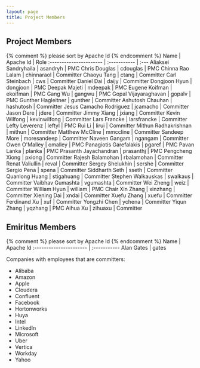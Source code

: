 ```yaml
---
layout: page
title: Project Members
---
```


## Project Members

{% comment %}
please sort by Apache Id
{% endcomment %}
Name                    | Apache Id    | Role
:---------------------- | :----------- | :---
Aliaksei Sandryhaila    | asandryh     | PMC
Chris Douglas           | cdouglas     | PMC
Chinna Rao Lalam        | chinnaraol   | Committer
Chaoyu Tang             | ctang        | Committer
Carl Steinbach          | cws          | Committer
Daniel Dai              | daijy        | Committer
Dongjoon Hyun           | dongjoon     | PMC
Deepak Majeti           | mdeepak      | PMC
Eugene Koifman          | ekoifman     | PMC
Gang Wu                 | gangwu       | PMC
Gopal Vijayaraghavan    | gopalv       | PMC
Gunther Hagleitner      | gunther      | Committer
Ashutosh Chauhan        | hashutosh    | Committer
Jesus Camacho Rodriguez | jcamacho     | Committer
Jason Dere              | jdere        | Committer
Jimmy Xiang             | jxiang       | Committer
Kevin Wilfong           | kevinwilfong | Committer
Lars Francke            | larsfrancke  | Committer
Lefty Leverenz          | leftyl       | PMC
Rui Li                  | lirui        | Committer
Mithun Radhakrishnan    | mithun       | Committer
Matthew McCline         | mmccline     | Committer
Sandeep More            | moresandeep  | Committer
Naveen Gangam           | ngangam      | Committer
Owen O'Malley           | omalley      | PMC
Panagiotis Garefalakis  | pgaref       | PMC
Pavan Lanka             | planka       | PMC
Prasanth Jayachandran   | prasanthj    | PMC
Pengcheng Xiong         | pxiong       | Committer
Rajesh Balamohan        | rbalamohan   | Committer
Renat Valiullin         | reval        | Committer
Sergey Shelukhin        | sershe       | Committer
Sergio Pena             | spena        | Committer
Siddharth Seth          | sseth        | Committer
Quanlong Huang          | stigahuang   | Committer
Stephen Walkauskas      | swalkaus     | Committer
Vaibhav Gumashta        | vgumashta    | Committer
Wei Zheng               | weiz         | Committer
William Hyun            | william      | PMC Chair
Xin Zhang               | xinzhang     | Committer
Xiening Dai             | xndai        | Committer
Xuefu Zhang             | xuefu        | Committer
Ferdinand Xu            | xuf          | Committer
Yongzhi Chen            | ychena       | Committer
Yiqun Zhang             | yqzhang      | PMC
Aihua Xu                | zihuaxu      | Committer

## Emiritus Members

{% comment %}
please sort by Apache Id
{% endcomment %}
Name                    | Apache Id
:---------------------- | :-----------
Alan Gates              | gates

Companies with employees that are committers:

* Alibaba
* Amazon
* Apple
* Cloudera
* Confluent
* Facebook
* Hortonworks
* Huya
* Intel
* LinkedIn
* Microsoft
* Uber
* Vertica
* Workday
* Yahoo

